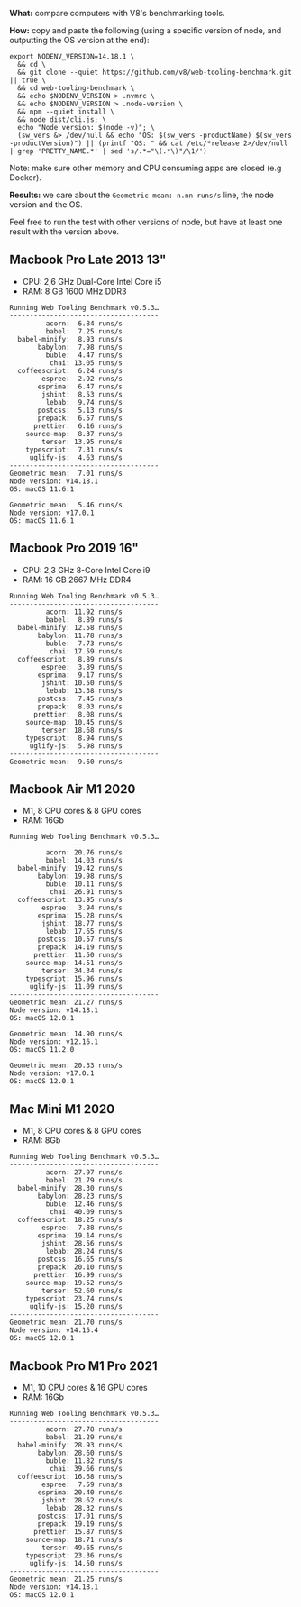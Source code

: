**What:** compare computers with V8's benchmarking tools.

**How:** copy and paste the following (using a specific version of node, and
outputting the OS version at the end):

```
export NODENV_VERSION=14.18.1 \
  && cd \
  && git clone --quiet https://github.com/v8/web-tooling-benchmark.git || true \
  && cd web-tooling-benchmark \
  && echo $NODENV_VERSION > .nvmrc \
  && echo $NODENV_VERSION > .node-version \
  && npm --quiet install \
  && node dist/cli.js; \
  echo "Node version: $(node -v)"; \
  (sw_vers &> /dev/null && echo "OS: $(sw_vers -productName) $(sw_vers -productVersion)") || (printf "OS: " && cat /etc/*release 2>/dev/null | grep 'PRETTY_NAME.*' | sed 's/.*="\(.*\)"/\1/')
```

Note: make sure other memory and CPU consuming apps are closed (e.g Docker).

**Results:** we care about the `Geometric mean: n.nn runs/s` line, the node
version and the OS.

Feel free to run the test with other versions of node, but have at least one
result with the version above.

## Macbook Pro Late 2013 13"

- CPU: 2,6 GHz Dual-Core Intel Core i5
- RAM: 8 GB 1600 MHz DDR3

```
Running Web Tooling Benchmark v0.5.3…
-------------------------------------
         acorn:  6.84 runs/s
         babel:  7.25 runs/s
  babel-minify:  8.93 runs/s
       babylon:  7.98 runs/s
         buble:  4.47 runs/s
          chai: 13.05 runs/s
  coffeescript:  6.24 runs/s
        espree:  2.92 runs/s
       esprima:  6.47 runs/s
        jshint:  8.53 runs/s
         lebab:  9.74 runs/s
       postcss:  5.13 runs/s
       prepack:  6.57 runs/s
      prettier:  6.16 runs/s
    source-map:  8.37 runs/s
        terser: 13.95 runs/s
    typescript:  7.31 runs/s
     uglify-js:  4.63 runs/s
-------------------------------------
Geometric mean:  7.01 runs/s
Node version: v14.18.1
OS: macOS 11.6.1
```

```
Geometric mean:  5.46 runs/s
Node version: v17.0.1
OS: macOS 11.6.1
```

## Macbook Pro 2019 16"

- CPU: 2,3 GHz 8-Core Intel Core i9
- RAM: 16 GB 2667 MHz DDR4

```
Running Web Tooling Benchmark v0.5.3…
-------------------------------------
         acorn: 11.92 runs/s
         babel:  8.89 runs/s
  babel-minify: 12.58 runs/s
       babylon: 11.78 runs/s
         buble:  7.73 runs/s
          chai: 17.59 runs/s
  coffeescript:  8.89 runs/s
        espree:  3.89 runs/s
       esprima:  9.17 runs/s
        jshint: 10.50 runs/s
         lebab: 13.38 runs/s
       postcss:  7.45 runs/s
       prepack:  8.03 runs/s
      prettier:  8.08 runs/s
    source-map: 10.45 runs/s
        terser: 18.68 runs/s
    typescript:  8.94 runs/s
     uglify-js:  5.98 runs/s
-------------------------------------
Geometric mean:  9.60 runs/s
```

## Macbook Air M1 2020

- M1, 8 CPU cores & 8 GPU cores
- RAM: 16Gb

```
Running Web Tooling Benchmark v0.5.3…
-------------------------------------
         acorn: 20.76 runs/s
         babel: 14.03 runs/s
  babel-minify: 19.42 runs/s
       babylon: 19.98 runs/s
         buble: 10.11 runs/s
          chai: 26.91 runs/s
  coffeescript: 13.95 runs/s
        espree:  3.94 runs/s
       esprima: 15.28 runs/s
        jshint: 18.77 runs/s
         lebab: 17.65 runs/s
       postcss: 10.57 runs/s
       prepack: 14.19 runs/s
      prettier: 11.50 runs/s
    source-map: 14.51 runs/s
        terser: 34.34 runs/s
    typescript: 15.96 runs/s
     uglify-js: 11.09 runs/s
-------------------------------------
Geometric mean: 21.27 runs/s
Node version: v14.18.1
OS: macOS 12.0.1
```

```
Geometric mean: 14.90 runs/s
Node version: v12.16.1
OS: macOS 11.2.0
```

```
Geometric mean: 20.33 runs/s
Node version: v17.0.1
OS: macOS 12.0.1
```

## Mac Mini M1 2020

- M1, 8 CPU cores & 8 GPU cores
- RAM: 8Gb

```
Running Web Tooling Benchmark v0.5.3…
-------------------------------------
         acorn: 27.97 runs/s
         babel: 21.79 runs/s
  babel-minify: 28.30 runs/s
       babylon: 28.23 runs/s
         buble: 12.46 runs/s
          chai: 40.09 runs/s
  coffeescript: 18.25 runs/s
        espree:  7.88 runs/s
       esprima: 19.14 runs/s
        jshint: 28.56 runs/s
         lebab: 28.24 runs/s
       postcss: 16.65 runs/s
       prepack: 20.10 runs/s
      prettier: 16.99 runs/s
    source-map: 19.52 runs/s
        terser: 52.60 runs/s
    typescript: 23.74 runs/s
     uglify-js: 15.20 runs/s
-------------------------------------
Geometric mean: 21.70 runs/s
Node version: v14.15.4
OS: macOS 12.0.1
```

## Macbook Pro M1 Pro 2021

- M1, 10 CPU cores & 16 GPU cores
- RAM: 16Gb

```
Running Web Tooling Benchmark v0.5.3…
-------------------------------------
         acorn: 27.78 runs/s
         babel: 21.29 runs/s
  babel-minify: 28.93 runs/s
       babylon: 28.60 runs/s
         buble: 11.82 runs/s
          chai: 39.66 runs/s
  coffeescript: 16.68 runs/s
        espree:  7.59 runs/s
       esprima: 20.40 runs/s
        jshint: 28.62 runs/s
         lebab: 28.32 runs/s
       postcss: 17.01 runs/s
       prepack: 19.19 runs/s
      prettier: 15.87 runs/s
    source-map: 18.71 runs/s
        terser: 49.65 runs/s
    typescript: 23.36 runs/s
     uglify-js: 14.50 runs/s
-------------------------------------
Geometric mean: 21.25 runs/s
Node version: v14.18.1
OS: macOS 12.0.1
```
